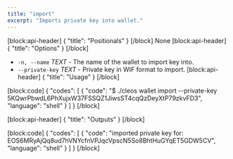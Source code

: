 ```yaml
---
title: "import"
excerpt: "Imports private key into wallet."
---
```

[block:api-header]
{
  "title": "Positionals"
}
[/block]
None
[block:api-header]
{
  "title": "Options"
}
[/block]
- `-n, --name` _TEXT_ - The name of the wallet to import key into.
- `--private-key` _TEXT_ - Private key in WIF format to import.
[block:api-header]
{
  "title": "Usage"
}
[/block]

[block:code]
{
  "codes": [
    {
      "code": "$ ./cleos wallet import --private-key 5KQwrPbwdL6PhXujxW37FSSQZ1JiwsST4cqQzDeyXtP79zkvFD3",
      "language": "shell"
    }
  ]
}
[/block]

[block:api-header]
{
  "title": "Outputs"
}
[/block]

[block:code]
{
  "codes": [
    {
      "code": "imported private key for: EOS6MRyAjQq8ud7hVNYcfnVPJqcVpscN5So8BhtHuGYqET5GDW5CV",
      "language": "shell"
    }
  ]
}
[/block]